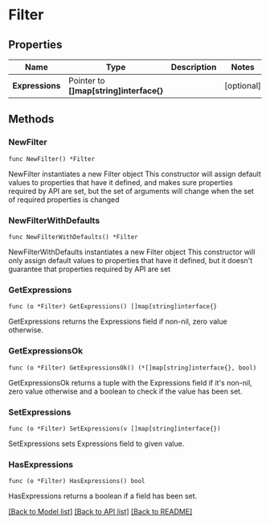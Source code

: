 # Filter

## Properties

Name | Type | Description | Notes
------------ | ------------- | ------------- | -------------
**Expressions** | Pointer to **[]map[string]interface{}** |  | [optional] 

## Methods

### NewFilter

`func NewFilter() *Filter`

NewFilter instantiates a new Filter object
This constructor will assign default values to properties that have it defined,
and makes sure properties required by API are set, but the set of arguments
will change when the set of required properties is changed

### NewFilterWithDefaults

`func NewFilterWithDefaults() *Filter`

NewFilterWithDefaults instantiates a new Filter object
This constructor will only assign default values to properties that have it defined,
but it doesn't guarantee that properties required by API are set

### GetExpressions

`func (o *Filter) GetExpressions() []map[string]interface{}`

GetExpressions returns the Expressions field if non-nil, zero value otherwise.

### GetExpressionsOk

`func (o *Filter) GetExpressionsOk() (*[]map[string]interface{}, bool)`

GetExpressionsOk returns a tuple with the Expressions field if it's non-nil, zero value otherwise
and a boolean to check if the value has been set.

### SetExpressions

`func (o *Filter) SetExpressions(v []map[string]interface{})`

SetExpressions sets Expressions field to given value.

### HasExpressions

`func (o *Filter) HasExpressions() bool`

HasExpressions returns a boolean if a field has been set.


[[Back to Model list]](../README.md#documentation-for-models) [[Back to API list]](../README.md#documentation-for-api-endpoints) [[Back to README]](../README.md)


